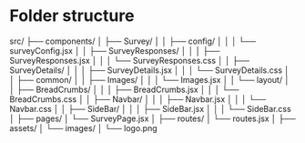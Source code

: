 # Folder structure

src/
├── components/
│   ├── Survey/
│   │   ├── config/
│   │   │   └── surveyConfig.jsx
│   │   ├── SurveyResponses/
│   │   │   ├── SurveyResponses.jsx
│   │   │   └── SurveyResponses.css
│   │   ├── SurveyDetails/
│   │   │   ├── SurveyDetails.jsx
│   │   │   └── SurveyDetails.css
│
│   ├── common/
│   │   ├── Images/
│   │   │   └── Images.jsx
│   │   └── layout/
│   │       ├── BreadCrumbs/
│   │       │   ├── BreadCrumbs.jsx
│   │       │   └── BreadCrumbs.css
│   │       ├── Navbar/
│   │       │   ├── Navbar.jsx
│   │       │   └── Navbar.css
│   │       ├── SideBar/
│   │       │   ├── SideBar.jsx
│   │       │   └── SideBar.css
│
├── pages/
│   └── SurveyPage.jsx
│
├── routes/
│   └── routes.jsx
│
├── assets/
│   └── images/
│       └── logo.png
       
